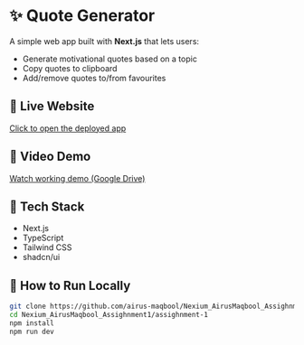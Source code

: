 # ✨ Quote Generator

A simple web app built with **Next.js** that lets users:

- Generate motivational quotes based on a topic  
- Copy quotes to clipboard  
- Add/remove quotes to/from favourites  

## 🔗 Live Website

[Click to open the deployed app](https://nexium-airus-maqbool-assighnment1-gmmy2r5t7.vercel.app)

## 🎥 Video Demo

[Watch working demo (Google Drive)](https://drive.google.com/file/d/14jqqGqEt9SRg8LIQOYE8esWK_mVrrMeh/view?usp=drive_link)

## 🚀 Tech Stack

- Next.js  
- TypeScript  
- Tailwind CSS  
- shadcn/ui  

## 📂 How to Run Locally

```bash
git clone https://github.com/airus-maqbool/Nexium_AirusMaqbool_Assighnment1.git
cd Nexium_AirusMaqbool_Assighnment1/assighnment-1
npm install
npm run dev
